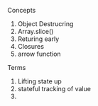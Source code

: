 Concepts
1. Object Destrucring
2. Array.slice()
3. Returing early
4. Closures
5. arrow function

Terms
1. Lifting state up
2. stateful tracking of value
3. 

